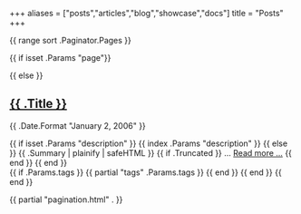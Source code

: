 +++
aliases = ["posts","articles","blog","showcase","docs"]
title = "Posts"
+++

{{ range sort .Paginator.Pages }}

{{ if isset .Params "page"}}
<!-- do nothing: do not list content in /pages/ -->

{{ else }}
    <h2><a href="{{ .Permalink }}">{{ .Title }}</a></h2>
    <p class="timestamp">{{ .Date.Format "January 2, 2006" }}</p>
    <div class="content">
    {{ if isset .Params "description" }}
        {{ index .Params "description" }}
    {{ else }}
        {{ .Summary | plainify | safeHTML }}
        {{ if .Truncated }}
            ... <a href="{{ .Permalink }}">Read more &hellip;</a>
        {{ end }}
    {{ end }}
    </div>
    {{ if .Params.tags }}
      {{ partial "tags" .Params.tags }}
    {{ end }}
{{ end }}
{{ end }}

{{ partial "pagination.html" . }}

